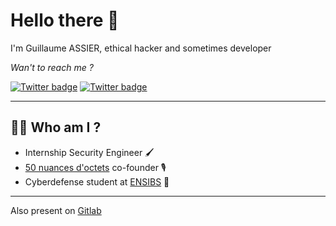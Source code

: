 # Hello there 👋

I'm Guillaume ASSIER, ethical hacker and sometimes developer

*Wan't to reach me ?*

[![Twitter badge](https://img.shields.io/twitter/follow/Sykursen?style=social)](https://twitter.com/Sykursen)
[![Twitter badge](https://img.shields.io/badge/LinkedIn-0077B5?style=social&logo=linkedin)](https://www.linkedin.com/in/guillaume-assier)

---

## 👨‍🎓 Who am I ?

- Internship Security Engineer 🖌️
- [50 nuances d'octets](https://50no.fr/) co-founder 🎙️
- Cyberdefense student at [ENSIBS](https://www-ensibs.univ-ubs.fr/fr/index.html) 🧭

---

Also present on [Gitlab](https://gitlab.com/Sykursen) 
